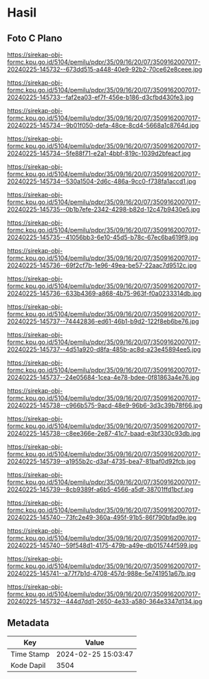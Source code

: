 # Hasil

## Foto C Plano

https://sirekap-obj-formc.kpu.go.id/5104/pemilu/pdpr/35/09/16/20/07/3509162007017-20240225-145732--673dd515-a448-40e9-92b2-70ce62e8ceee.jpg

https://sirekap-obj-formc.kpu.go.id/5104/pemilu/pdpr/35/09/16/20/07/3509162007017-20240225-145733--faf2ea03-ef7f-456e-b186-d3cfbd430fe3.jpg

https://sirekap-obj-formc.kpu.go.id/5104/pemilu/pdpr/35/09/16/20/07/3509162007017-20240225-145734--9b01f050-defa-48ce-8cd4-5668a1c8764d.jpg

https://sirekap-obj-formc.kpu.go.id/5104/pemilu/pdpr/35/09/16/20/07/3509162007017-20240225-145734--5fe88f71-e2a1-4bbf-819c-1039d2bfeacf.jpg

https://sirekap-obj-formc.kpu.go.id/5104/pemilu/pdpr/35/09/16/20/07/3509162007017-20240225-145734--530a1504-2d6c-486a-9cc0-f738fa1accd1.jpg

https://sirekap-obj-formc.kpu.go.id/5104/pemilu/pdpr/35/09/16/20/07/3509162007017-20240225-145735--0b1b7efe-2342-4298-b82d-12c47b9430e5.jpg

https://sirekap-obj-formc.kpu.go.id/5104/pemilu/pdpr/35/09/16/20/07/3509162007017-20240225-145735--41056bb3-6e10-45d5-b78c-67ec6ba619f9.jpg

https://sirekap-obj-formc.kpu.go.id/5104/pemilu/pdpr/35/09/16/20/07/3509162007017-20240225-145736--69f2cf7b-1e96-49ea-be57-22aac7d9512c.jpg

https://sirekap-obj-formc.kpu.go.id/5104/pemilu/pdpr/35/09/16/20/07/3509162007017-20240225-145736--633b4369-a868-4b75-963f-f0a0233314db.jpg

https://sirekap-obj-formc.kpu.go.id/5104/pemilu/pdpr/35/09/16/20/07/3509162007017-20240225-145737--74442836-ed61-46b1-b9d2-122f8eb6be76.jpg

https://sirekap-obj-formc.kpu.go.id/5104/pemilu/pdpr/35/09/16/20/07/3509162007017-20240225-145737--4d51a920-d8fa-485b-ac8d-a23e45894ee5.jpg

https://sirekap-obj-formc.kpu.go.id/5104/pemilu/pdpr/35/09/16/20/07/3509162007017-20240225-145737--24e05684-1cea-4e78-bdee-0f81863a4e76.jpg

https://sirekap-obj-formc.kpu.go.id/5104/pemilu/pdpr/35/09/16/20/07/3509162007017-20240225-145738--c966b575-9acd-48e9-96b6-3d3c39b78f66.jpg

https://sirekap-obj-formc.kpu.go.id/5104/pemilu/pdpr/35/09/16/20/07/3509162007017-20240225-145738--c8ee366e-2e87-41c7-baad-e3bf330c93db.jpg

https://sirekap-obj-formc.kpu.go.id/5104/pemilu/pdpr/35/09/16/20/07/3509162007017-20240225-145739--a1955b2c-d3af-4735-bea7-81baf0d92fcb.jpg

https://sirekap-obj-formc.kpu.go.id/5104/pemilu/pdpr/35/09/16/20/07/3509162007017-20240225-145739--8cb9389f-a6b5-4566-a5df-38701ffd1bcf.jpg

https://sirekap-obj-formc.kpu.go.id/5104/pemilu/pdpr/35/09/16/20/07/3509162007017-20240225-145740--73fc2e49-360a-495f-91b5-86f790bfad9e.jpg

https://sirekap-obj-formc.kpu.go.id/5104/pemilu/pdpr/35/09/16/20/07/3509162007017-20240225-145740--59f548d1-4175-479b-a49e-db015744f599.jpg

https://sirekap-obj-formc.kpu.go.id/5104/pemilu/pdpr/35/09/16/20/07/3509162007017-20240225-145741--a77f7b1d-4708-457d-988e-5e741951a67b.jpg

https://sirekap-obj-formc.kpu.go.id/5104/pemilu/pdpr/35/09/16/20/07/3509162007017-20240225-145732--444d7dd1-2650-4e33-a580-364e3347d134.jpg


## Metadata

| Key        | Value               |
| ---------- | ------------------- |
| Time Stamp | 2024-02-25 15:03:47 |
| Kode Dapil | 3504                |



